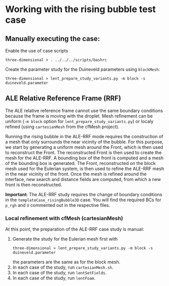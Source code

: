 # Working with the rising bubble test case

## Manually executing the case:

Enable the use of case scripts

```
three-dimensional > . ../../../scripts/bashrc
```

Create the parameter study for the Duineveld parameters using `blockMesh`:

```
three-dimensional > lent_prepare_study_variants.py -m block -s duineveld.parameter
```

## ALE Relative Reference Frame (RRF)

The ALE relative reference frame cannot use the same boundary conditions because the frame is moving with the droplet. Mesh refinement can be uniform (`-m block` option for `lent_prepare_study_variants.py`) or localy refined (using `cartesianMesh` from the cfMesh project).

Running the rising bubble in the ALE-RRF mode requires the construction of a mesh that only surrounds the near vicinity of the bubble. For this purpose, we start by generating a uniform mesh around the Front, which is then used to reconstruct the Front. The reconstructed Front is then used to create the mesh for the ALE-RRF. A bounding box of the front is computed and a mesh of the bounding box is generated. The Front, reconstructed on the block mesh used for the Eulerian system, is then used to refine the ALE-RRF mesh in the near vicinity of the front. Once the mesh is refined around the interface, new search and distance fields are computed, from which a new front is then reconstructed.

**Important**: The ALE-RRF study requires the change of boundary conditions in the `templateCase_risingBubble3D` case. You will find the required BCs for `p_rgh` and `U` commented out in the respective files.

### Local refinement with cfMesh (cartesianMesh)

At this point, the preparation of the ALE-RRF case study is manual:

1. Generate the study for the Eulerian mesh first with  
    ```
    three-dimensional > lent_prepare_study_variants.py -m block -s duineveld.parameter
    ```
   the parameters are the same as for the block mesh.
2. In each case of the study, run `cartesianMesh.sh`.
3. In each case of the study, run `lentSetFields`. 
4. In each case of the study, run `lentFoam`.
